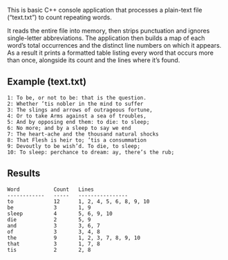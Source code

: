 

This is basic C++ console application that processes a plain-text file (“text.txt”) to count repeating words.

It reads the entire file into memory, then strips punctuation and ignores single-letter abbreviations. The application then builds a map of each word’s total occurrences and the distinct line numbers on which it appears. As a result it prints a formatted table listing every word that occurs more than once, alongside its count and the lines where it’s found.

##  Example (text.txt)
```
1: To be, or not to be: that is the question.  
2: Whether ’tis nobler in the mind to suffer  
3: The slings and arrows of outrageous fortune,  
4: Or to take Arms against a sea of troubles,  
5: And by opposing end them: to die: to sleep;  
6: No more; and by a sleep to say we end  
7: The heart-ache and the thousand natural shocks  
8: That Flesh is heir to; ’tis a consummation  
9: Devoutly to be wish’d. To die, to sleep;  
10: To sleep: perchance to dream: ay, there’s the rub;  
```
## Results
```
Word           Count   Lines
------------   -----   ----------------
to             12      1, 2, 4, 5, 6, 8, 9, 10
be             3       1, 9
sleep          4       5, 6, 9, 10
die            2       5, 9
and            3       3, 6, 7
of             3       3, 4, 8
the            9       1, 2, 3, 7, 8, 9, 10
that           3       1, 7, 8
tis            2       2, 8
```
